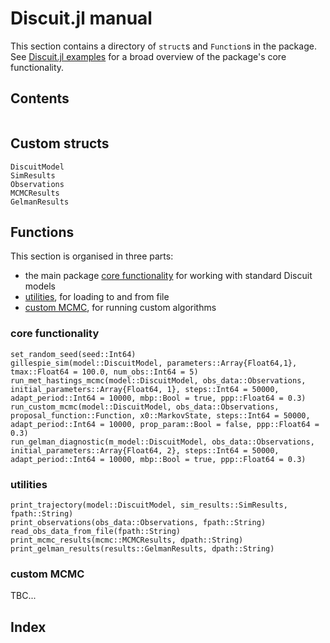 # Discuit.jl manual

This section contains a directory of `struct`s and `Function`s in the package. See [Discuit.jl examples](@ref) for a broad overview of the package's core functionality.

## Contents

```@contents
```

## Custom structs

```@docs
DiscuitModel
SimResults
Observations
MCMCResults
GelmanResults
```

## Functions

This section is organised in three parts:
- the main package [core functionality](@ref) for working with standard Discuit models
- [utilities](@ref), for loading to and from file
- [custom MCMC](@ref), for running custom algorithms

### core functionality
```@docs
set_random_seed(seed::Int64)
gillespie_sim(model::DiscuitModel, parameters::Array{Float64,1}, tmax::Float64 = 100.0, num_obs::Int64 = 5)
run_met_hastings_mcmc(model::DiscuitModel, obs_data::Observations, initial_parameters::Array{Float64, 1}, steps::Int64 = 50000, adapt_period::Int64 = 10000, mbp::Bool = true, ppp::Float64 = 0.3)
run_custom_mcmc(model::DiscuitModel, obs_data::Observations, proposal_function::Function, x0::MarkovState, steps::Int64 = 50000, adapt_period::Int64 = 10000, prop_param::Bool = false, ppp::Float64 = 0.3)
run_gelman_diagnostic(m_model::DiscuitModel, obs_data::Observations, initial_parameters::Array{Float64, 2}, steps::Int64 = 50000, adapt_period::Int64 = 10000, mbp::Bool = true, ppp::Float64 = 0.3)
```

### utilities
```@docs
print_trajectory(model::DiscuitModel, sim_results::SimResults, fpath::String)
print_observations(obs_data::Observations, fpath::String)
read_obs_data_from_file(fpath::String)
print_mcmc_results(mcmc::MCMCResults, dpath::String)
print_gelman_results(results::GelmanResults, dpath::String)
```

### custom MCMC
TBC...

## Index

```@index
```

